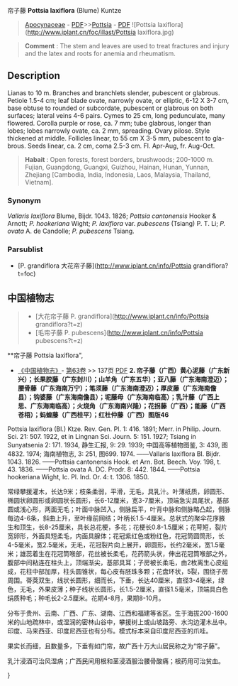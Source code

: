 帘子藤 **Pottsia laxiflora** (Blume) Kuntze

> [Apocynaceae](http://www.iplant.cn/info/Apocynaceae?t=foc) - [PDF](http://www.iplant.cn/foc/pdf/Apocynaceae.pdf)>>[Pottsia](http://www.iplant.cn/info/Pottsia?t=foc) - [PDF](http://www.iplant.cn/foc/pdf/Pottsia.pdf)
![Pottsia laxiflora](http://www.iplant.cn/foc/illast/Pottsia laxiflora.jpg)


> **Comment** : 
> The stem and leaves are used to treat fractures and injury and the latex and roots for anemia and rheumatism.

## Description

Lianas to 10 m. Branches and branchlets slender, pubescent or glabrous. Petiole 1.5-4 cm; leaf blade ovate, narrowly ovate, or elliptic, 6-12 X 3-7 cm, base obtuse to rounded or subcordate, pubescent or glabrous on both surfaces; lateral veins 4-6 pairs. Cymes to 25 cm, long pedunculate, many flowered. Corolla purple or rose, ca. 7 mm; tube glabrous, longer than lobes; lobes narrowly ovate, ca. 2 mm, spreading. Ovary pilose. Style thickened at middle. Follicles linear, to 55 cm X 3-5 mm, pubescent to gla-brous. Seeds linear, ca. 2 cm, coma 2.5-3 cm. Fl. Apr-Aug, fr. Aug-Oct.


> **Habait** : 
> Open forests, forest borders, brushwoods; 200-1000 m. Fujian, Guangdong, Guangxi, Guizhou, Hainan, Hunan, Yunnan, Zhejiang [Cambodia, India, Indonesia, Laos, Malaysia, Thailand, Vietnam].

### Synonym
*Vallaris laxiflora* Blume, Bijdr. 1043. 1826; *Pottsia cantonensis* Hooker & Arnott; *P. hookeriana* Wight; *P. laxiflora* var. *pubescens* (Tsiang) P. T. Li; *P. ovata* A. de Candolle; *P. pubescens* Tsiang.

### Parsublist

* [P.  grandiflora  大花帘子藤](http://www.iplant.cn/info/Pottsia grandiflora?t=foc)

## 中国植物志

> * [大花帘子藤  P.  grandiflora](http://www.iplant.cn/info/Pottsia grandiflora?t=z)
> * [毛帘子藤  P.  pubescens](http://www.iplant.cn/info/Pottsia pubescens?t=z)


**帘子藤 Pottsia laxiflora",


* [《中国植物志》](http://www.iplant.cn/frps)- [第63卷](http://www.iplant.cn/frps/vol/63) >> 137页 [PDF](http://www.iplant.cn/frps/pdf/63/137a.pdf)
**2. 帘子藤（广西）黄心泥藤（广东新兴）；长果胶藤（广东封川）；山羊角（广东五华）；亚八藤（广东海南澄迈）；腰骨藤（广东海南万宁）；笔须藤（广东海南澄迈）；厚皮藤（广东海南儋县）；钩婆藤（广东海南儋县）；坭藤母（广东海南临高）；乳汁藤（广西上思、广东海南临高）；火烧角（广东海南兴隆）；花拐藤（广西）；能藤（广西苍梧）；蚂蝗藤（广西桂平）；红杜仲藤（广西）图版46**

Pottsia laxiflora (Bl.) Ktze. Rev. Gen. Pl. 1: 416. 1891; Merr. in Philip. Journ. Sci. 21: 507. 1922, et in Lingnan Sci. Journ. 5: 151. 1927; Tsiang in Sunyatsenia 2: 171. 1934, 静生汇报, 9: 29. 1939; 中国高等植物图鉴, 3: 439, 图4832. 1974; 海南植物志, 3: 251, 图699. 1974. ——Vallaris laxiflora Bl. Bijdr. 1043. 1826. ——Pottsia cantonensis Hook. et Arn. Bot. Beech. Voy. 198, t. 43. 1836. ——Pottsia ovata A. DC. Prodr. 8: 442. 1844. ——Pottsia hookeriana Wight, Ic. Pl. Ind. Or. 4: t. 1306. 1850.

常绿攀援灌木，长达9米；枝条柔弱，平滑，无毛，具乳汁。叶薄纸质，卵圆形、椭圆状卵圆形或卵圆状长圆形，长6-12厘米，宽3-7厘米，顶端急尖具尾状，基部圆或浅心形，两面无毛；叶面中脉凹入，侧脉扁平，叶背中脉和侧脉略凸起，侧脉每边4-6条，斜曲上升，至叶缘前网结；叶柄长1.5-4厘米。总状式的聚伞花序腋生和顶生，长8-25厘米，具长总花梗，多花；花梗长0.8-1.5厘米；花萼短，裂片宽卵形，外面具短柔毛，内面具腺体；花冠紫红色或粉红色，花冠筒圆筒形，长4-5毫米，宽2.5毫米，无毛，花冠裂片向上展开，卵圆形，长约2毫米，宽1.5毫米；雄蕊着生在花冠筒喉部，花丝被长柔毛，花药箭头状，伸出花冠筒喉部之外，腹部中间粘连在柱头上，顶端渐尖，基部具耳；子房被长柔毛，由2枚离生心皮组成，花柱中部加厚，柱头圆锥状，每心皮有胚珠多颗；花盘环状，5裂，围绕子房周围。蓇葖双生，线状长圆形，细而长，下垂，长达40厘米，直径3-4毫米，绿色，无毛，外果皮薄；种子线状长圆形，长1.5-2厘米，直径1.5毫米，顶端具白色绢质种毛；种毛长2-2.5厘米。花期4-8月，果期8-10月。

分布于贵州、云南、广西、广东、湖南、江西和福建等省区。生于海拔200-1600米的山地疏林中，或湿润的密林山谷中，攀援树上或山坡路旁、水沟边灌木丛中。印度、马来西亚、印度尼西亚也有分布。模式标本采自印度尼西亚的爪哇。

果实长而细，且数量多，下垂有如门帘，故广西十万大山居民称之为“帘子藤”。

乳汁浸酒可治风湿病；广西民间用根和茎浸酒服治腰骨酸痛；根药用可治贫血。

}